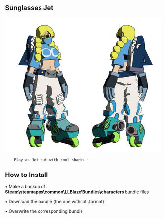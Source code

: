 ## Sunglasses Jet
![](Workfiles/Render.jpg)

		Play as Jet but with cool shades !
		
## How to Install
• Make a backup of **Steam\steamapps\common\LLBlaze\Bundles\characters** bundle files

• Download the bundle (the one without .format)

• Overwrite the corresponding bundle
